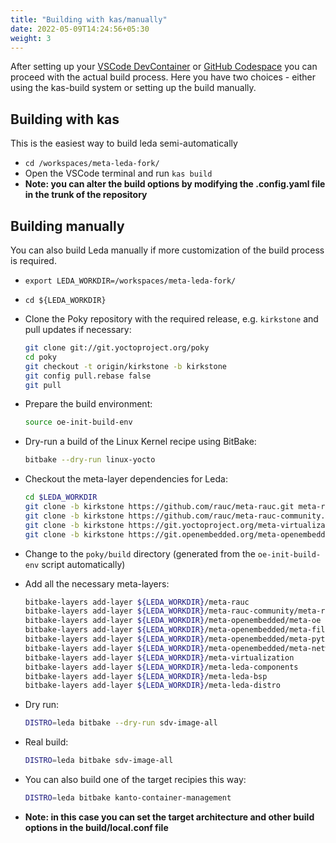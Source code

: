 ```yaml
---
title: "Building with kas/manually"
date: 2022-05-09T14:24:56+05:30
weight: 3
---
```



After setting up your [VSCode DevContainer](/leda/docs/build/devenv/vscode-devcontainer/) or [GitHub Codespace](/leda/docs/build/devenv/github-codespaces/) you can proceed with the actual build process. Here you have two choices - either using the kas-build system or setting up the build manually.

## Building with kas

This is the easiest way to build leda semi-automatically
- `cd /workspaces/meta-leda-fork/`
- Open the VSCode terminal and run `kas build`
-   __Note: you can alter the build options by modifying the .config.yaml file in the trunk of the repository__

## Building manually

You can also build Leda manually if more customization of the build process is required.
- `export LEDA_WORKDIR=/workspaces/meta-leda-fork/`
- `cd ${LEDA_WORKDIR}`
- Clone the Poky repository with the required release, e.g. `kirkstone` and pull updates if necessary:

   ```bash
   git clone git://git.yoctoproject.org/poky
   cd poky
   git checkout -t origin/kirkstone -b kirkstone
   git config pull.rebase false
   git pull
   ```

- Prepare the build environment: 
      
   ```bash
   source oe-init-build-env
   ```

- Dry-run a build of the Linux Kernel recipe using BitBake:

   ```bash
   bitbake --dry-run linux-yocto
   ```

- Checkout the meta-layer dependencies for Leda:
   ```bash
   cd $LEDA_WORKDIR
   git clone -b kirkstone https://github.com/rauc/meta-rauc.git meta-rauc
   git clone -b kirkstone https://github.com/rauc/meta-rauc-community.git meta-rauc-community
   git clone -b kirkstone https://git.yoctoproject.org/meta-virtualization meta-virtualization
   git clone -b kirkstone https://git.openembedded.org/meta-openembedded meta-openembedded
   ```

- Change to the `poky/build` directory (generated from the `oe-init-build-env` script automatically)
- Add all the necessary meta-layers:
   ```bash
   bitbake-layers add-layer ${LEDA_WORKDIR}/meta-rauc
   bitbake-layers add-layer ${LEDA_WORKDIR}/meta-rauc-community/meta-rauc-qemux86
   bitbake-layers add-layer ${LEDA_WORKDIR}/meta-openembedded/meta-oe
   bitbake-layers add-layer ${LEDA_WORKDIR}/meta-openembedded/meta-filesystems
   bitbake-layers add-layer ${LEDA_WORKDIR}/meta-openembedded/meta-python
   bitbake-layers add-layer ${LEDA_WORKDIR}/meta-openembedded/meta-networking
   bitbake-layers add-layer ${LEDA_WORKDIR}/meta-virtualization
   bitbake-layers add-layer ${LEDA_WORKDIR}/meta-leda-components
   bitbake-layers add-layer ${LEDA_WORKDIR}/meta-leda-bsp
   bitbake-layers add-layer ${LEDA_WORKDIR}/meta-leda-distro
   ```

- Dry run:
   ```bash
   DISTRO=leda bitbake --dry-run sdv-image-all
   ```

- Real build:
   ```bash
   DISTRO=leda bitbake sdv-image-all
   ```
- You can also build one of the target recipies this way:
   ```bash
   DISTRO=leda bitbake kanto-container-management
   ```
-   __Note: in this case you can set the target architecture and other build options in the build/local.conf file__

